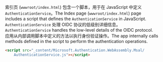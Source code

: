 <span data-ttu-id="29eeb-101">索引页 (`wwwroot/index.html`) 包含一个脚本，用于在 JavaScript 中定义 `AuthenticationService`。</span><span class="sxs-lookup"><span data-stu-id="29eeb-101">The Index page (`wwwroot/index.html`) page includes a script that defines the `AuthenticationService` in JavaScript.</span></span> <span data-ttu-id="29eeb-102">`AuthenticationService` 处理 OIDC 协议的低级别详细信息。</span><span class="sxs-lookup"><span data-stu-id="29eeb-102">`AuthenticationService` handles the low-level details of the OIDC protocol.</span></span> <span data-ttu-id="29eeb-103">应用从内部调用脚本中定义的方法以执行身份验证操作。</span><span class="sxs-lookup"><span data-stu-id="29eeb-103">The app internally calls methods defined in the script to perform the authentication operations.</span></span>

```html
<script src="_content/Microsoft.Authentication.WebAssembly.Msal/
    AuthenticationService.js"></script>
```
